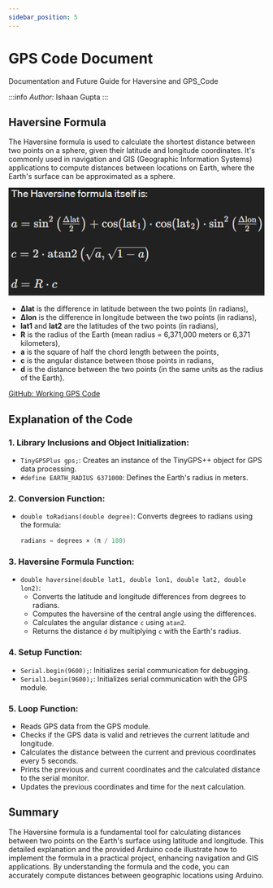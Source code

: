 ```yaml
---
sidebar_position: 5
---
```


# GPS Code Document

Documentation and Future Guide for Haversine and GPS_Code 

:::info
*Author:* Ishaan Gupta
:::

## Haversine Formula

The Haversine formula is used to calculate the shortest distance between two points on a sphere, given their latitude and longitude coordinates. It's commonly used in navigation and GIS (Geographic Information Systems) applications to compute distances between locations on Earth, where the Earth's surface can be approximated as a sphere.

![Haversine Formula](img/Haversine.png)

- **Δlat** is the difference in latitude between the two points (in radians),
- **Δlon** is the difference in longitude between the two points (in radians),
- **lat1** and **lat2** are the latitudes of the two points (in radians),
- **R** is the radius of the Earth (mean radius = 6,371,000 meters or 6,371 kilometers),
- **a** is the square of half the chord length between the points,
- **c** is the angular distance between those points in radians,
- **d** is the distance between the two points (in the same units as the radius of the Earth).

[GitHub: Working GPS Code](https://github.com/Redback-Operations/redback-orion/blob/main/IoT_GPS/Working_gps_code.ino)

## Explanation of the Code

### 1. Library Inclusions and Object Initialization:
- `TinyGPSPlus gps;`: Creates an instance of the TinyGPS++ object for GPS data processing.
- `#define EARTH_RADIUS 6371000`: Defines the Earth's radius in meters.

### 2. Conversion Function:
- `double toRadians(double degree)`: Converts degrees to radians using the formula:
  ```cpp
  radians = degrees × (π / 180)

### 3. Haversine Formula Function:
- `double haversine(double lat1, double lon1, double lat2, double lon2)`:
  - Converts the latitude and longitude differences from degrees to radians.
  - Computes the haversine of the central angle using the differences.
  - Calculates the angular distance `c` using `atan2`.
  - Returns the distance `d` by multiplying `c` with the Earth's radius.

### 4. Setup Function:
- `Serial.begin(9600);`: Initializes serial communication for debugging.
- `Serial1.begin(9600);`: Initializes serial communication with the GPS module.

### 5. Loop Function:
- Reads GPS data from the GPS module.
- Checks if the GPS data is valid and retrieves the current latitude and longitude.
- Calculates the distance between the current and previous coordinates every 5 seconds.
- Prints the previous and current coordinates and the calculated distance to the serial monitor.
- Updates the previous coordinates and time for the next calculation.

## Summary
The Haversine formula is a fundamental tool for calculating distances between two points on the Earth's surface using latitude and longitude. This detailed explanation and the provided Arduino code illustrate how to implement the formula in a practical project, enhancing navigation and GIS applications. By understanding the formula and the code, you can accurately compute distances between geographic locations using Arduino.

